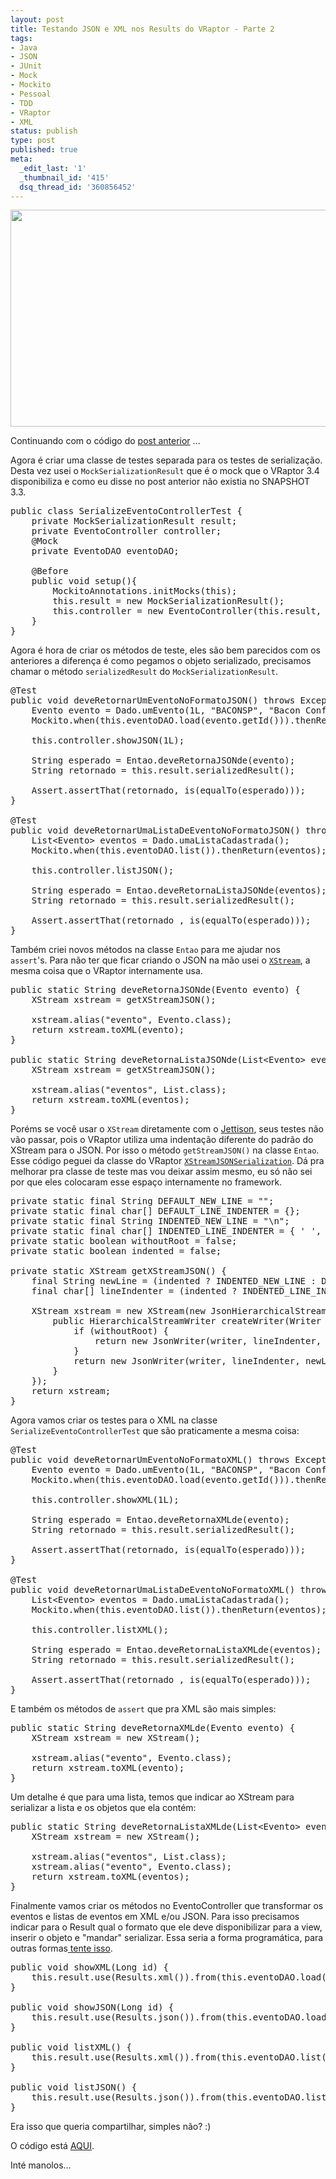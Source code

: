 ```yaml
---
layout: post
title: Testando JSON e XML nos Results do VRaptor - Parte 2
tags:
- Java
- JSON
- JUnit
- Mock
- Mockito
- Pessoal
- TDD
- VRaptor
- XML
status: publish
type: post
published: true
meta:
  _edit_last: '1'
  _thumbnail_id: '415'
  dsq_thread_id: '360856452'
---
```

<a href="http://marcelotozzi.com.br/wp-content/uploads/2011/09/jason_up.jpg"><img class="aligncenter size-full wp-image-415" title="jason_up" src="http://marcelotozzi.com.br/wp-content/uploads/2011/09/jason_up.jpg" alt="" width="520" height="347" /></a>

Continuando com o código do <a title="Testando JSON e XML nos Results do VRaptor" href="http://marcelotozzi.com.br/2011/07/testando-json-e-xml-nos-results-do-vraptor/" target="_blank">post anterior</a> ...

Agora é criar uma classe de testes separada para os testes de serialização. Desta vez usei o <code>MockSerializationResult</code> que é o mock que o VRaptor 3.4 disponibiliza e como eu disse no post anterior não existia no SNAPSHOT 3.3.
<pre class="brush:java">public class SerializeEventoControllerTest {
	private MockSerializationResult result;
	private EventoController controller;
	@Mock
	private EventoDAO eventoDAO;

	@Before
	public void setup(){
		MockitoAnnotations.initMocks(this);
		this.result = new MockSerializationResult();
		this.controller = new EventoController(this.result, this.eventoDAO);
	}
}</pre>
Agora é hora de criar os métodos de teste, eles são bem parecidos com os anteriores a diferença é como pegamos o objeto serializado, precisamos chamar o método <code>serializedResult</code> do <code>MockSerializationResult</code>.
<pre class="brush:java">@Test
public void deveRetornarUmEventoNoFormatoJSON() throws Exception {
	Evento evento = Dado.umEvento(1L, "BACONSP", "Bacon Conference SP", "Av Paulista", Calendar.getInstance());
	Mockito.when(this.eventoDAO.load(evento.getId())).thenReturn(evento);

	this.controller.showJSON(1L);

	String esperado = Entao.deveRetornaJSONde(evento);
	String retornado = this.result.serializedResult();

	Assert.assertThat(retornado, is(equalTo(esperado)));
}

@Test
public void deveRetornarUmaListaDeEventoNoFormatoJSON() throws Exception {
	List&lt;Evento&gt; eventos = Dado.umaListaCadastrada();
	Mockito.when(this.eventoDAO.list()).thenReturn(eventos);

	this.controller.listJSON();

	String esperado = Entao.deveRetornaListaJSONde(eventos);
	String retornado = this.result.serializedResult();

	Assert.assertThat(retornado , is(equalTo(esperado)));
}</pre>
Também criei novos métodos na classe <code>Entao</code> para me ajudar nos <code>assert</code>'s. Para não ter que ficar criando o JSON na mão usei o <code><a href="http://xstream.codehaus.org/" target="_blank">XStream</a></code>, a mesma coisa que o VRaptor internamente usa.
<pre class="brush:java">public static String deveRetornaJSONde(Evento evento) {
	XStream xstream = getXStreamJSON();

	xstream.alias("evento", Evento.class);
	return xstream.toXML(evento);
}

public static String deveRetornaListaJSONde(List&lt;Evento&gt; eventos) {
	XStream xstream = getXStreamJSON();

	xstream.alias("eventos", List.class);
	return xstream.toXML(eventos);
}</pre>
Poréms se você usar o <code>XStream</code> diretamente com o <a href="http://jettison.codehaus.org/" target="_blank">Jettison</a>, seus testes não vão passar, pois o VRaptor utiliza uma indentação diferente do padrão do XStream para o JSON. Por isso o método <code>getStreamJSON()</code> na classe <code>Entao</code>. Esse código peguei da classe do VRaptor <code><a href="https://github.com/caelum/vraptor/blob/master/vraptor-core/src/main/java/br/com/caelum/vraptor/serialization/xstream/XStreamJSONSerialization.java" target="_blank">XStreamJSONSerialization</a></code>. Dá pra melhorar pra classe de teste mas vou deixar assim mesmo, eu só não sei por que eles colocaram esse espaço internamente no framework.
<pre class="brush:java">private static final String DEFAULT_NEW_LINE = "";
private static final char[] DEFAULT_LINE_INDENTER = {};
private static final String INDENTED_NEW_LINE = "\n";
private static final char[] INDENTED_LINE_INDENTER = { ' ', ' ' };
private static boolean withoutRoot = false;
private static boolean indented = false;

private static XStream getXStreamJSON() {
	final String newLine = (indented ? INDENTED_NEW_LINE : DEFAULT_NEW_LINE);
	final char[] lineIndenter = (indented ? INDENTED_LINE_INDENTER : DEFAULT_LINE_INDENTER);

	XStream xstream = new XStream(new JsonHierarchicalStreamDriver(){
		public HierarchicalStreamWriter createWriter(Writer writer) {
			if (withoutRoot) {
				return new JsonWriter(writer, lineIndenter, newLine, JsonWriter.DROP_ROOT_MODE);
			}
			return new JsonWriter(writer, lineIndenter, newLine);
		}
	});
	return xstream;
}</pre>
Agora vamos criar os testes para o XML na classe <code>SerializeEventoControllerTest</code> que são praticamente a mesma coisa:
<pre class="brush:java">@Test
public void deveRetornarUmEventoNoFormatoXML() throws Exception {
	Evento evento = Dado.umEvento(1L, "BACONSP", "Bacon Conference SP", "Av Paulista", Calendar.getInstance());
	Mockito.when(this.eventoDAO.load(evento.getId())).thenReturn(evento);

	this.controller.showXML(1L);

	String esperado = Entao.deveRetornaXMLde(evento);
	String retornado = this.result.serializedResult();

	Assert.assertThat(retornado, is(equalTo(esperado)));
}

@Test
public void deveRetornarUmaListaDeEventoNoFormatoXML() throws Exception {
	List&lt;Evento&gt; eventos = Dado.umaListaCadastrada();
	Mockito.when(this.eventoDAO.list()).thenReturn(eventos);

	this.controller.listXML();

	String esperado = Entao.deveRetornaListaXMLde(eventos);
	String retornado = this.result.serializedResult();

	Assert.assertThat(retornado , is(equalTo(esperado)));
}</pre>
E também os métodos de <code>assert</code> que pra XML são mais simples:
<pre class="brush:java">public static String deveRetornaXMLde(Evento evento) {
	XStream xstream = new XStream();

	xstream.alias("evento", Evento.class);
	return xstream.toXML(evento);
}</pre>
Um detalhe é que para uma lista, temos que indicar ao XStream para serializar a lista e os objetos que ela contém:
<pre class="brush:java">public static String deveRetornaListaXMLde(List&lt;Evento&gt; eventos) {
	XStream xstream = new XStream();

	xstream.alias("eventos", List.class);
	xstream.alias("evento", Evento.class);
	return xstream.toXML(eventos);
}</pre>
Finalmente vamos criar os métodos no EventoController que transformar os eventos e listas de eventos em XML e/ou JSON. Para isso precisamos indicar para o Result qual o formato que ele deve disponibilizar para a view, inserir o objeto e "mandar" serializar. Essa seria a forma programática, para outras formas<a href="http://vraptor.caelum.com.br/documentacao/view-e-ajax/" target="_blank"> tente isso</a>.
<pre class="brush:java">public void showXML(Long id) {
	this.result.use(Results.xml()).from(this.eventoDAO.load(id), "evento").serialize();
}

public void showJSON(Long id) {
	this.result.use(Results.json()).from(this.eventoDAO.load(id), "evento").serialize();
}

public void listXML() {
	this.result.use(Results.xml()).from(this.eventoDAO.list(), "eventos").serialize();
}

public void listJSON() {
	this.result.use(Results.json()).from(this.eventoDAO.list(), "eventos").serialize();
}</pre>
Era isso que queria compartilhar, simples não? :)

O código está <a href="https://github.com/marcelotozzi/vraptor-result-test" target="_blank">AQUI</a>.

Inté manolos...
